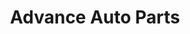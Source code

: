 ---
title: "Advance Auto Parts"
url: /sanford/advance-auto-parts-jefferson-davis-highway/
shop: car parts
---
